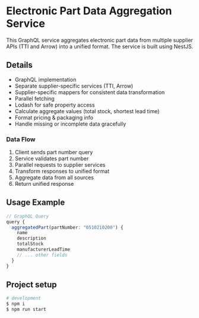 # Electronic Part Data Aggregation Service

This GraphQL service aggregates electronic part data from multiple supplier APIs (TTI and Arrow) into a unified format. The service is built using NestJS.

## Details

  - GraphQL implementation
  - Separate supplier-specific services (TTI, Arrow)
  - Supplier-specific mappers for consistent data transformation
  - Parallel fetching
  - Lodash for safe property access
  - Calculate aggregate values (total stock, shortest lead time)
  - Format pricing & packaging info
  - Handle missing or incomplete data gracefully

### Data Flow
1. Client sends part number query
2. Service validates part number
3. Parallel requests to supplier services
4. Transform responses to unified format
5. Aggregate data from all sources
6. Return unified response

## Usage Example

```typescript
// GraphQL Query
query {
  aggregatedPart(partNumber: "0510210200") {
    name
    description
    totalStock
    manufacturerLeadTime
    // ... other fields
  }
}
```

## Project setup

```bash
# development
$ npm i
$ npm run start
```